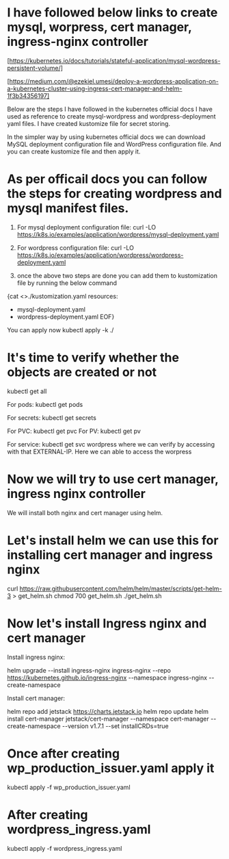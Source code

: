 # I have followed below links to create mysql, worpress, cert manager, ingress-nginx controller

[https://kubernetes.io/docs/tutorials/stateful-application/mysql-wordpress-persistent-volume/]

[https://medium.com/@ezekiel.umesi/deploy-a-wordpress-application-on-a-kubernetes-cluster-using-ingress-cert-manager-and-helm-1f3b34356197]

Below are the steps I have followed in the kubernetes official docs I have used as reference to create mysql-wordpress and wordpress-deployment yaml files. I have created
kustomize file for secret storing.

In the simpler way by using kubernetes official docs we can download  MySQL deployment configuration file and WordPress configuration file. And you can create kustomize
file and then apply it.

# As per officail docs you can follow the steps for creating wordpress and mysql manifest files.

1) For mysql deployment configuration file: curl -LO https://k8s.io/examples/application/wordpress/mysql-deployment.yaml

2) For wordpress configuration file: curl -LO https://k8s.io/examples/application/wordpress/wordpress-deployment.yaml

3) once the above two steps are done you can add them to kustomization file by running the below command

{cat <<EOF >>./kustomization.yaml
resources:
  - mysql-deployment.yaml
  - wordpress-deployment.yaml
EOF}                              

You can apply now kubectl apply -k ./

# It's time to verify whether the objects are created or not

kubectl get all

For pods: kubectl get pods

For secrets: kubectl get secrets

For PVC: kubectl get pvc
For PV: kubectl get pv

For service: kubectl get svc wordpress where we can verify by accessing with that EXTERNAL-IP. Here we can able to access the worpress

# Now we will try to use cert manager, ingress nginx controller

We will install both nginx and cert manager using helm.

# Let's install helm we can use this for installing cert manager and ingress nginx

curl https://raw.githubusercontent.com/helm/helm/master/scripts/get-helm-3 > get_helm.sh
chmod 700 get_helm.sh
./get_helm.sh

# Now let's install Ingress nginx and cert manager

Install ingress nginx:

helm upgrade --install ingress-nginx ingress-nginx --repo https://kubernetes.github.io/ingress-nginx --namespace ingress-nginx --create-namespace

Install cert manager:

helm repo add jetstack https://charts.jetstack.io
helm repo update
helm install cert-manager jetstack/cert-manager --namespace cert-manager --create-namespace --version v1.7.1 --set installCRDs=true

# Once after creating wp_production_issuer.yaml apply it

kubectl apply -f wp_production_issuer.yaml

# After creating wordpress_ingress.yaml

kubectl apply -f wordpress_ingress.yaml





  




